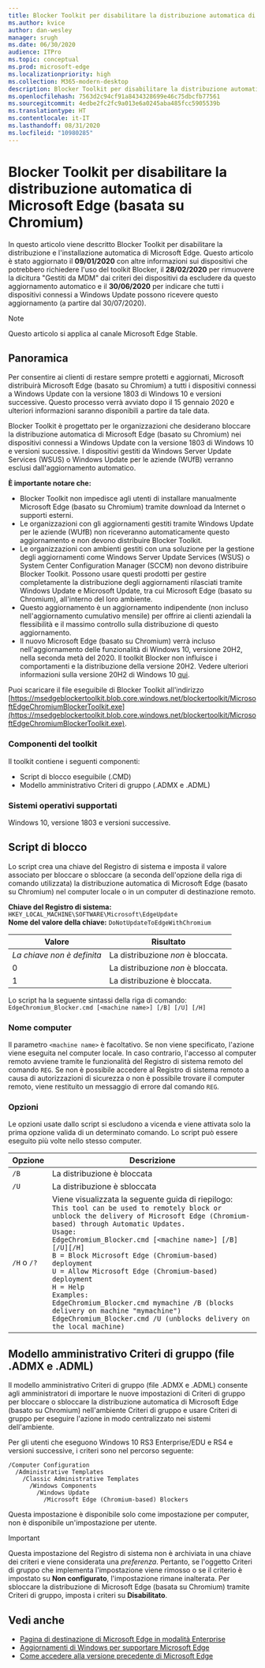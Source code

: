 ```yaml
---
title: Blocker Toolkit per disabilitare la distribuzione automatica di Microsoft Edge
ms.author: kvice
author: dan-wesley
manager: srugh
ms.date: 06/30/2020
audience: ITPro
ms.topic: conceptual
ms.prod: microsoft-edge
ms.localizationpriority: high
ms.collection: M365-modern-desktop
description: Blocker Toolkit per disabilitare la distribuzione automatica di Microsoft Edge
ms.openlocfilehash: 7563d2c94cf91a8434328699e46c75dbcfb77561
ms.sourcegitcommit: 4edbe2fc2fc9a013e6a0245aba485fcc5905539b
ms.translationtype: HT
ms.contentlocale: it-IT
ms.lasthandoff: 08/31/2020
ms.locfileid: "10980285"
---
```

# Blocker Toolkit per disabilitare la distribuzione automatica di Microsoft Edge (basata su Chromium)

In questo articolo viene descritto Blocker Toolkit per disabilitare la distribuzione e l'installazione automatica di Microsoft Edge. Questo articolo è stato aggiornato il **09/01/2020** con altre informazioni sui dispositivi che potrebbero richiedere l'uso del toolkit Blocker, il **28/02/2020** per rimuovere la dicitura "Gestiti da MDM" dai criteri dei dispositivi da escludere da questo aggiornamento automatico e il **30/06/2020** per indicare che tutti i dispositivi connessi a Windows Update possono ricevere questo aggiornamento (a partire dal 30/07/2020).

> [!NOTE]
> Questo articolo si applica al canale Microsoft Edge Stable.

## Panoramica

Per consentire ai clienti di restare sempre protetti e aggiornati, Microsoft distribuirà Microsoft Edge (basato su Chromium) a tutti i dispositivi connessi a Windows Update con la versione 1803 di Windows 10 e versioni successive. Questo processo verrà avviato dopo il 15 gennaio 2020 e ulteriori informazioni saranno disponibili a partire da tale data.

Blocker Toolkit è progettato per le organizzazioni che desiderano bloccare la distribuzione automatica di Microsoft Edge (basato su Chromium) nei dispositivi connessi a Windows Update con la versione 1803 di Windows 10 e versioni successive.
I dispositivi gestiti da Windows Server Update Services (WSUS) o Windows Update per le aziende (WUfB) verranno esclusi dall'aggiornamento automatico.

**È importante notare che:**

- Blocker Toolkit non impedisce agli utenti di installare manualmente Microsoft Edge (basato su Chromium) tramite download da Internet o supporti esterni.
- Le organizzazioni con gli aggiornamenti gestiti tramite Windows Update per le aziende (WUfB) non riceveranno automaticamente questo aggiornamento e non devono distribuire Blocker Toolkit.
- Le organizzazioni con ambienti gestiti con una soluzione per la gestione degli aggiornamenti come Windows Server Update Services (WSUS) o System Center Configuration Manager (SCCM) non devono distribuire Blocker Toolkit. Possono usare questi prodotti per gestire completamente la distribuzione degli aggiornamenti rilasciati tramite Windows Update e Microsoft Update, tra cui Microsoft Edge (basato su Chromium), all'interno del loro ambiente.
- Questo aggiornamento è un aggiornamento indipendente (non incluso nell'aggiornamento cumulativo mensile) per offrire ai clienti aziendali la flessibilità e il massimo controllo sulla distribuzione di questo aggiornamento.
- Il nuovo Microsoft Edge (basato su Chromium) verrà incluso nell'aggiornamento delle funzionalità di Windows 10, versione 20H2, nella seconda metà del 2020. Il toolkit Blocker non influisce i comportamenti e la distribuzione della versione 20H2. Vedere ulteriori informazioni sulla versione 20H2 di Windows 10 [qui](https://blogs.windows.com/windowsexperience/2020/06/16/whats-next-for-windows-10-updates/).

Puoi scaricare il file eseguibile di Blocker Toolkit all'indirizzo [https://msedgeblockertoolkit.blob.core.windows.net/blockertoolkit/MicrosoftEdgeChromiumBlockerToolkit.exe](https://msedgeblockertoolkit.blob.core.windows.net/blockertoolkit/MicrosoftEdgeChromiumBlockerToolkit.exe).

### Componenti del toolkit

Il toolkit contiene i seguenti componenti:

- Script di blocco eseguibile (.CMD)
- Modello amministrativo Criteri di gruppo (.ADMX e .ADML)

### Sistemi operativi supportati

Windows 10, versione 1803 e versioni successive.

## Script di blocco

Lo script crea una chiave del Registro di sistema e imposta il valore associato per bloccare o sbloccare (a seconda dell'opzione della riga di comando utilizzata) la distribuzione automatica di Microsoft Edge (basato su Chromium) nel computer locale o in un computer di destinazione remoto.

**Chiave del Registro di sistema:** `HKEY_LOCAL_MACHINE\SOFTWARE\Microsoft\EdgeUpdate`<br>
**Nome del valore della chiave:** `DoNotUpdateToEdgeWithChromium`

| Valore                | Risultato                         |
|----------------------|--------------------------------|
| *La chiave non è definita* | La distribuzione *non* è bloccata. |
| 0                    | La distribuzione *non* è bloccata. |
| 1                    | La distribuzione è bloccata.       |

Lo script ha la seguente sintassi della riga di comando:<br>
`EdgeChromium_Blocker.cmd [<machine name>] [/B] [/U] [/H]`

### Nome computer

Il parametro `<machine name>` è facoltativo. Se non viene specificato, l'azione viene eseguita nel computer locale. In caso contrario, l'accesso al computer remoto avviene tramite le funzionalità del Registro di sistema remoto del comando `REG`. Se non è possibile accedere al Registro di sistema remoto a causa di autorizzazioni di sicurezza o non è possibile trovare il computer remoto, viene restituito un messaggio di errore dal comando `REG`.

### Opzioni

Le opzioni usate dallo script si escludono a vicenda e viene attivata solo la prima opzione valida di un determinato comando. Lo script può essere eseguito più volte nello stesso computer.

| Opzione       | Descrizione                              |
|--------------|------------------------------------------|
| `/B`         | La distribuzione è bloccata                      |
| `/U`         | La distribuzione è sbloccata                    |
| `/H` o `/?` | Viene visualizzata la seguente guida di riepilogo:<br>`This tool can be used to remotely block or unblock the delivery of Microsoft Edge (Chromium-based) through Automatic Updates.`<br> `Usage:`<br>`EdgeChromium_Blocker.cmd [<machine name>] [/B][/U][/H]`<br>`B = Block Microsoft Edge (Chromium-based) deployment`<br>`U = Allow Microsoft Edge (Chromium-based) deployment`<br>`H = Help`<br>`Examples:`<br>`EdgeChromium_Blocker.cmd mymachine /B (blocks delivery on machine "mymachine")`<br>`EdgeChromium_Blocker.cmd /U (unblocks delivery on the local machine)`<br> |

## Modello amministrativo Criteri di gruppo (file .ADMX e .ADML)

Il modello amministrativo Criteri di gruppo (file .ADMX e .ADML) consente agli amministratori di importare le nuove impostazioni di Criteri di gruppo per bloccare o sbloccare la distribuzione automatica di Microsoft Edge (basato su Chromium) nell'ambiente Criteri di gruppo e usare Criteri di gruppo per eseguire l'azione in modo centralizzato nei sistemi dell'ambiente.

Per gli utenti che eseguono Windows 10 RS3 Enterprise/EDU e RS4 e versioni successive, i criteri sono nel percorso seguente:

```
/Computer Configuration  
  /Administrative Templates
    /Classic Administrative Templates
      /Windows Components
        /Windows Update  
          /Microsoft Edge (Chromium-based) Blockers  
```

Questa impostazione è disponibile solo come impostazione per computer, non è disponibile un'impostazione per utente.

> [!IMPORTANT]
> Questa impostazione del Registro di sistema non è archiviata in una chiave dei criteri e viene considerata una *preferenza*. Pertanto, se l'oggetto Criteri di gruppo che implementa l'impostazione viene rimosso o se il criterio è impostato su **Non configurato**, l'impostazione rimane inalterata. Per sbloccare la distribuzione di Microsoft Edge (basata su Chromium) tramite Criteri di gruppo, imposta i criteri su **Disabilitato**.

## Vedi anche

- [Pagina di destinazione di Microsoft Edge in modalità Enterprise](https://www.microsoftedgeinsider.com/enterprise)
- [Aggiornamenti di Windows per supportare Microsoft Edge](https://docs.microsoft.com/deployedge/microsoft-edge-sysupdate-windows-updates)
- [Come accedere alla versione precedente di Microsoft Edge](https://docs.microsoft.com/deployedge/microsoft-edge-sysupdate-access-old-edge)
